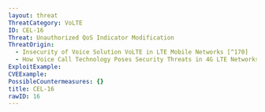 ```yaml
---
layout: threat
ThreatCategory: VoLTE
ID: CEL-16
Threat: Unauthorized QoS Indicator Modification
ThreatOrigin:
  - Insecurity of Voice Solution VoLTE in LTE Mobile Networks [^170]
  - How Voice Call Technology Poses Security Threats in 4G LTE Networks [^181]
ExploitExample:
CVEExample:
PossibleCountermeasures: {}
title: CEL-16
rawID: 16
---
```

